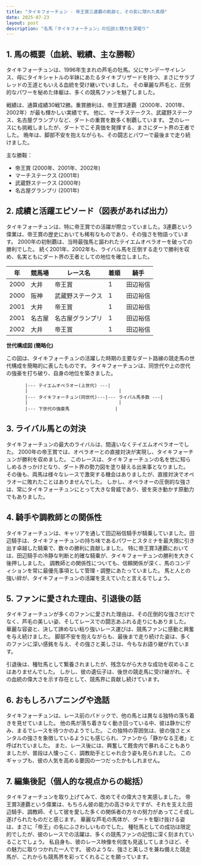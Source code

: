 ```yaml
---
title: "タイキフォーチュン - 帝王賞三連覇の軌跡と、その影に隠れた素顔"
date: 2025-07-23
layout: post
description: "名馬『タイキフォーチュン』の伝説と魅力を深堀り"
---
```


## 1. 馬の概要（血統、戦績、主な勝鞍）

タイキフォーチュンは、1996年生まれの芦毛の牡馬。父にサンデーサイレンス、母にタイキシャトルの半妹にあたるタイキブリザードを持つ、まさにサラブレッドの王道ともいえる血統を受け継いでいました。  その華麗な芦毛と、圧倒的なパワーを秘めた体躯は、多くの競馬ファンを魅了しました。

戦績は、通算成績30戦12勝。重賞勝利は、帝王賞3連覇（2000年、2001年、2002年）が最も輝かしい実績です。  他に、マーチステークス、武蔵野ステークス、名古屋グランプリなど、ダートの重賞を数多く制覇しています。  芝のレースにも挑戦しましたが、ダートでこそ真価を発揮する、まさにダート界の王者でした。  晩年は、脚部不安を抱えながらも、その闘志とパワーで最後まで走り続けました。

主な勝鞍：

* 帝王賞 (2000年、2001年、2002年)
* マーチステークス (2001年)
* 武蔵野ステークス (2000年)
* 名古屋グランプリ (2001年)


## 2. 成績と活躍エピソード（図表があれば出力）

タイキフォーチュンは、特に帝王賞での活躍が際立っていました。3連覇という偉業は、帝王賞の歴史においても稀有なものであり、その強さを物語っています。  2000年の初制覇は、当時最強馬と謳われたテイエムオペラオーを破っての勝利でした。  続く2001年、2002年も、ライバル馬を圧倒する走りで勝利を収め、名実ともにダート界の王者としての地位を確立しました。

| 年 | 競馬場 | レース名       | 着順 | 騎手     |
|----|---------|---------------|-------|-----------|
| 2000 | 大井     | 帝王賞         | 1     | 田辺裕信 |
| 2000 | 阪神     | 武蔵野ステークス | 1     | 田辺裕信 |
| 2001 | 大井     | 帝王賞         | 1     | 田辺裕信 |
| 2001 | 名古屋   | 名古屋グランプリ | 1     | 田辺裕信 |
| 2002 | 大井     | 帝王賞         | 1     | 田辺裕信 |


**世代構成図 (簡略化)**

この図は、タイキフォーチュンの活躍した時期の主要なダート路線の競走馬の世代構成を簡略的に表したものです。  タイキフォーチュンは、同世代や上の世代の強豪を打ち破り、自身の地位を築きました。

```
       |--- テイエムオペラオー(上世代) ---|
       |                                  |
       |--- タイキフォーチュン(同世代)---|--- ライバル馬多数 ---|
       |                                  |
       |--- 下世代の強豪馬                 |
```


## 3. ライバル馬との対決

タイキフォーチュンの最大のライバルは、間違いなくテイエムオペラオーでした。  2000年の帝王賞では、オペラオーとの直接対決が実現し、タイキフォーチュンが勝利を収めました。  このレースは、タイキフォーチュンの名を世に知らしめるきっかけとなり、ダート界の勢力図を塗り替える出来事となりました。  その後も、両馬は様々なレースで激突する機会はありましたが、直接対決でオペラオーに敗れたことはありませんでした。  しかし、オペラオーの圧倒的な強さは、常にタイキフォーチュンにとって大きな脅威であり、彼を突き動かす原動力でもありました。


## 4. 騎手や調教師との関係性

タイキフォーチュンは、キャリアを通して田辺裕信騎手が騎乗していました。田辺騎手は、タイキフォーチュンの持ち味であるパワーとスタミナを最大限に引き出す卓越した騎乗で、数々の勝利に貢献しました。  特に帝王賞3連覇においては、田辺騎手の冷静な判断と的確な騎乗が、タイキフォーチュンの勝利を大きく後押ししました。  調教師との関係性についても、信頼関係が深く、馬のコンディションを常に最優先事項として管理・調整にあたっていました。  馬と人との強い絆が、タイキフォーチュンの活躍を支えていたと言えるでしょう。


## 5. ファンに愛された理由、引退後の話

タイキフォーチュンが多くのファンに愛された理由は、その圧倒的な強さだけでなく、芦毛の美しい姿、そしてレースでの闘志あふれる走りにもありました。  華麗な容姿と、決して諦めない粘り強いレース運びは、競馬ファンに感動と興奮を与え続けました。  脚部不安を抱えながらも、最後まで走り続けた姿は、多くのファンに深い感銘を与え、その強さと美しさは、今もなお語り継がれています。

引退後は、種牡馬として繋養されましたが、残念ながら大きな成功を収めることはありませんでした。  しかし、彼の遺伝子は、後世の競走馬に受け継がれ、その血統の偉大さを示す存在として、競馬界に貢献し続けています。


## 6. おもしろハプニングや逸話

タイキフォーチュンは、レース前のパドックで、他の馬とは異なる独特の落ち着きを見せていました。  他の馬が落ち着きなく動き回っている中、彼は静かに佇み、まるでレースを待つかのようでした。  この独特の雰囲気は、彼の強さとメンタルの強さを象徴しているようにも感じられ、ファンから「静かなる王者」と呼ばれていました。 また、レース後には、興奮して厩舎内で暴れることもありましたが、普段は人懐っこく、調教助手とじゃれ合う姿も見られました。  このギャップも、彼の人気を高める要因の一つだったかもしれません。


## 7. 編集後記（個人的な視点からの総括）

タイキフォーチュンを取り上げてみて、改めてその偉大さを実感しました。  帝王賞3連覇という偉業は、もちろん彼の能力の高さゆえですが、それを支えた田辺騎手、調教師、そして彼を愛した多くの関係者の方々の努力があってこそ成し遂げられたものだと感じます。  華麗な芦毛の馬体が、ダートを駆け抜ける姿は、まさに「帝王」の名にふさわしいものでした。  種牡馬としての成功は限定的でしたが、彼のレースでの活躍は、多くの競馬ファンの記憶に深く刻まれていることでしょう。  私自身も、彼のレース映像を何度も見返してしまうほど、その魅力に取りつかれた一人です。  彼のような、強さと美しさを兼ね備えた競走馬が、これからも競馬界を彩ってくれることを願っています。

